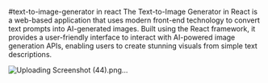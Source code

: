 #text-to-image-generator in react
The Text-to-Image Generator in React is a web-based application that uses modern front-end technology to convert text prompts into AI-generated images. 
Built using the React framework, it provides a user-friendly interface to interact with AI-powered image generation APIs,
enabling users to create stunning visuals from simple text descriptions.

![Uploading Screenshot (44).png…]()
